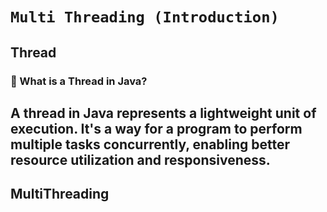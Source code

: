 # `Multi Threading (Introduction)`

## Thread

### 🧵 What is a Thread in Java?

## A **thread** in Java represents a **lightweight unit of execution**. It's a way for a program to perform **multiple tasks concurrently**, enabling better resource utilization and responsiveness.

## MultiThreading
